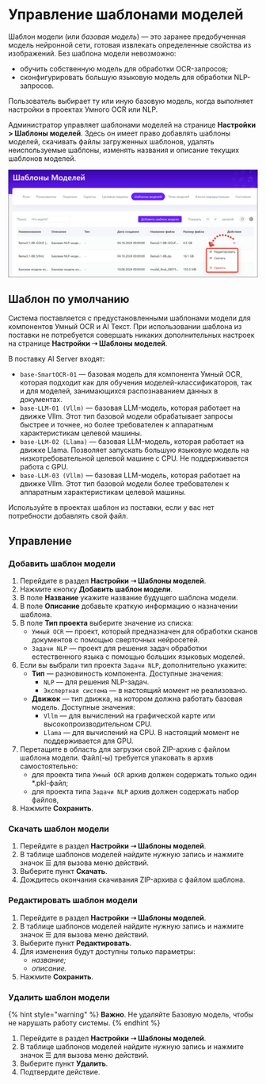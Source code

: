 # Управление шаблонами моделей

Шаблон модели (или *базовая модель*) — это заранее предобученная модель нейронной сети, готовая извлекать определенные свойства из изображений. Без шаблона модели невозможно:
* обучить собственную модель для обработки OCR-запросов;
* сконфигурировать большую языковую модель для обработки NLP-запросов.

Пользователь выбирает ту или иную базовую модель, когда выполняет настройки в проектах Умного OCR или NLP.

Администратор управляет шаблонами моделей на странице **Настройки > Шаблоны моделей**. Здесь он имеет право добавлять шаблоны моделей, скачивать файлы загруженных шаблонов, удалять неиспользуемые шаблоны, изменять названия и описание текущих шаблонов моделей. 


![](<../../../primo-ai/resources/admin/model-templates-actions.png>)

## Шаблон по умолчанию
Система поставляется с предустановленными шаблонами модели для компонентов Умный OCR и AI Текст. При использовании шаблона из поставки не потребуется совершать никаких дополнительных настроек на странице **Настройки ➝ Шаблоны моделей**. 

В поставку AI Server входят:
* `base-SmartOCR-01` — базовая модель для компонента Умный OCR, которая подходит как для обучения моделей-классификаторов, так и для моделей, занимающихся распознаванием данных в документах.
* `base-LLM-01 (Vllm)` — базовая LLM-модель, которая работает на движке Vllm. Этот тип базовой модели обрабатывает запросы быстрее и точнее, но более требователен к аппаратным характеристикам целевой машины.
* `base-LLM-02 (Llama)` — базовая LLM-модель, которая работает на движке Llama. Позволяет запускать большую языковую модель на низкотребовательной целевой машине с CPU. Не поддерживается работа с GPU.
* `base-LLM-03 (Vllm)` — базовая LLM-модель, которая работает на движке Vllm. Этот тип базовой модели более требователен к аппаратным характеристикам целевой машины.

Используйте в проектах шаблон из поставки, если у вас нет потребности добавлять свой файл.

## Управление 

### Добавить шаблон модели

1. Перейдите в раздел **Настройки ➝ Шаблоны моделей**. 
1. Нажмите кнопку **Добавить шаблон модели**.
1. В поле **Название** укажите название будущего шаблона модели. 
1. В поле **Описание** добавьте краткую информацию о назначении шаблона.
1. В поле **Тип проекта** выберите значение из списка:
   * `Умный OCR` — проект, который предназначен для обработки сканов документов с помощью сверточных нейросетей.
   * `Задачи NLP` — проект для решения задач обработки естественного языка с помощью больших языковых моделей.
1. Если вы выбрали тип проекта `Задачи NLP`, дополнительно укажите:
   * **Тип** — разновиность компонента. Доступные значения:
     * `NLP` — для решения NLP-задач.
     * `Экспертная система` — в настоящий момент не реализовано.
   * **Движок** — тип движка, на котором должна работать базовая модель. Доступные значения:
     * `Vllm` — для вычислений на графической карте или высокопроизводительном CPU.
     * `Llama` — для вычислений на CPU. В настоящий момент не поддерживается для GPU.
1. Перетащите в область для загрузки свой ZIP-архив с файлом шаблона модели. Файл(-ы) требуется упаковать в архив самостоятельно:
   * для проекта типа `Умный OCR` архив должен содержать только один *.pkl-файл;
   * для проекта типа `Задачи NLP` архив должен содержать набор файлов, 
1. Нажмите **Сохранить**.

### Скачать шаблон модели

1. Перейдите в раздел **Настройки ➝ Шаблоны моделей**.
1. В таблице шаблонов моделей найдите нужную запись и нажмите значок ☰ для вызова меню действий.
1. Выберите пункт **Скачать**.
1. Дождитесь окончания скачивания ZIP-архива с файлом шаблона.

### Редактировать шаблон модели

1. Перейдите в раздел **Настройки ➝ Шаблоны моделей**.
2. В таблице шаблонов моделей найдите нужную запись и нажмите значок ☰ для вызова меню действий.
3. Выберите пункт **Редактировать**.
4. Для изменения будут доступны только параметры:
   * *название;*
   * *описание.*
6. Нажмите **Сохранить**.

### Удалить шаблон модели

{% hint style="warning" %}
**Важно**. Не удаляйте Базовую модель, чтобы не нарушать работу системы.
{% endhint %}


1. Перейдите в раздел **Настройки ➝ Шаблоны моделей**.
2. В таблице шаблонов моделей найдите нужную запись и нажмите значок ☰ для вызова меню действий.
3. Выберите пункт **Удалить**.
4. Подтвердите действие.

